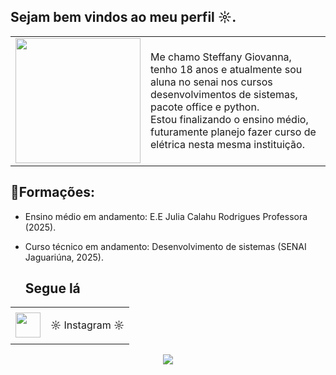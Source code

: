 ## Sejam bem vindos ao meu perfil ☼.

<table>
  <tr>
    <td>
      <img src="https://i.pinimg.com/736x/d5/e3/1e/d5e31e77e4071e06915679d658521fca.jpg" width="200" style="border-radius"
    </td>
      <td>
        <p>
          Me chamo Steffany Giovanna, tenho 18 anos e atualmente sou aluna no senai nos cursos desenvolvimentos de sistemas, pacote office e python.<br>
          Estou finalizando o ensino médio, futuramente planejo fazer curso de elétrica nesta mesma instituição.
        </p>
      </td>
  </tr>
</table>

 ## **🏅Formações:**

- Ensino médio em andamento: E.E Julia Calahu Rodrigues Professora (2025).
- Curso técnico em andamento: Desenvolvimento de sistemas (SENAI Jaguariúna, 2025).

  ## Segue lá 
<table>
  <tr>
    <td>
      <a href="https://www.instagram.com/im_teffyxhw">
      <img src="https://i.pinimg.com/1200x/09/21/c0/0921c00f5e3f75e1b6f05b71d984184c.jpg" width="40" style="border-radius"
    </td>
      <td>
        <p>
         ☼ Instagram ☼
        </p>
      </td>
  </tr>
</table>


<p align="center">
 <img src="https://readme-typing-svg.herokuapp.com/?color=8B0000&size=22&center=true&vCenter=true&speed=150&lines=Bom+é+isso;&lines=nos+despedimos+Aqui+♥" />
</p>
